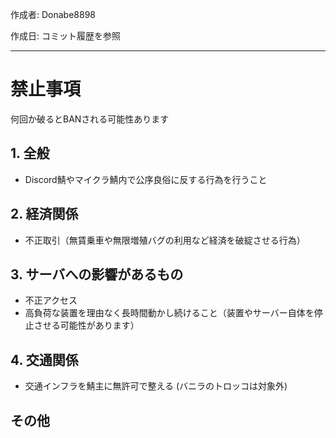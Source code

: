 作成者: Donabe8898

作成日: コミット履歴を参照

---


# 禁止事項
何回か破るとBANされる可能性あります

## 1. 全般
- Discord鯖やマイクラ鯖内で公序良俗に反する行為を行うこと

## 2. 経済関係
- 不正取引（無賃乗車や無限増殖バグの利用など経済を破綻させる行為）


## 3. サーバへの影響があるもの
- 不正アクセス
- 高負荷な装置を理由なく長時間動かし続けること（装置やサーバー自体を停止させる可能性があります）

## 4. 交通関係
- 交通インフラを鯖主に無許可で整える (バニラのトロッコは対象外)

## その他